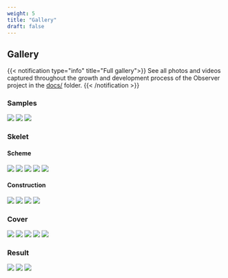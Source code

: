 ```yaml
---
weight: 5
title: "Gallery"
draft: false
---
```


## Gallery

{{< notification type="info" title="Full gallery">}}
See all photos and videos captured throughout the growth and development
process of the Observer project in the
<a href="https://github.com/chutommy/observer/tree/master/docs" target="_blank">docs/</a>
folder.
{{< /notification >}}

### Samples

![](https://raw.githubusercontent.com/chutommy/observer/master/docs/project/gifs/1.gif)
![](https://raw.githubusercontent.com/chutommy/observer/master/docs/project/gifs/2.gif)
![](https://raw.githubusercontent.com/chutommy/observer/master/docs/project/gifs/3.gif)

### Skelet

#### Scheme

![](https://raw.githubusercontent.com/chutommy/observer/master/docs/skelet/schema/00.jpg)
![](https://raw.githubusercontent.com/chutommy/observer/master/docs/skelet/schema/02.jpg)
![](https://raw.githubusercontent.com/chutommy/observer/master/docs/skelet/schema/03.jpg)
![](https://raw.githubusercontent.com/chutommy/observer/master/docs/skelet/schema/07.jpg)
![](https://raw.githubusercontent.com/chutommy/observer/master/docs/skelet/schema/09.jpg)

#### Construction

![](https://raw.githubusercontent.com/chutommy/observer/master/docs/skelet/construction/01.jpg)
![](https://raw.githubusercontent.com/chutommy/observer/master/docs/skelet/construction/09.jpg)
![](https://raw.githubusercontent.com/chutommy/observer/master/docs/skelet/construction/11.jpg)
![](https://raw.githubusercontent.com/chutommy/observer/master/docs/skelet/construction/13.jpg)

### Cover

![](https://raw.githubusercontent.com/chutommy/observer/master/docs/cover/construction/01.jpg)
![](https://raw.githubusercontent.com/chutommy/observer/master/docs/cover/construction/04.jpg)
![](https://raw.githubusercontent.com/chutommy/observer/master/docs/cover/construction/09.jpg)
![](https://raw.githubusercontent.com/chutommy/observer/master/docs/cover/construction/11.jpg)
![](https://raw.githubusercontent.com/chutommy/observer/master/docs/cover/construction/12.jpg)

### Result

![](https://raw.githubusercontent.com/chutommy/observer/master/docs/result/images/00.jpg)
![](https://raw.githubusercontent.com/chutommy/observer/master/docs/result/images/01.jpg)
![](https://raw.githubusercontent.com/chutommy/observer/master/docs/result/images/02.jpg)
